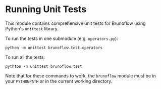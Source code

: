 # Running Unit Tests
This module contains comprehensive unit tests for Brunoflow using Python's `unittest` library.

To run the tests in one submodule (e.g. `operators.py`):

    python -m unittest brunoflow.test.operators
    
To run all the tests:

    pythton -m unittest brunoflow.test
    
Note that for these commands to work, the `brunoflow` module must be in your `PYTHONPATH` or in the current working directory.
